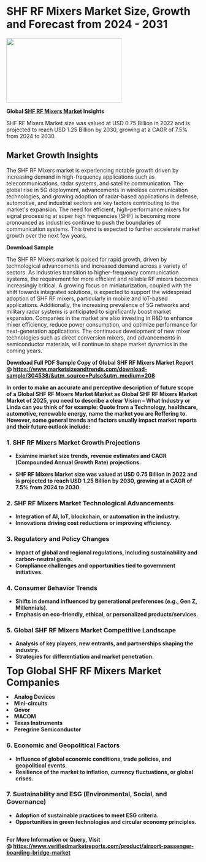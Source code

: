 <H1>SHF RF Mixers Market Size, Growth and Forecast from 2024 - 2031</H1><img class="aligncenter size-medium wp-image-584254" src="https://thirdeyenews.in/wp-content/uploads/2024/09/Global-Market-Research-300x168.jpeg" alt="" width="300" height="168" /><p><strong>Global&nbsp;<a href="https://www.marketsizeandtrends.com/download-sample/304538/&amp;utm_source=Pulse&amp;utm_medium=208">SHF RF Mixers Market</a> Insights</strong></p><p>SHF RF Mixers Market size was valued at USD 0.75 Billion in 2022 and is projected to reach USD 1.25 Billion by 2030, growing at a CAGR of 7.5% from 2024 to 2030.</p><p><h2>Market Growth Insights</h2> <p>The SHF RF Mixers market is experiencing notable growth driven by increasing demand in high-frequency applications such as telecommunications, radar systems, and satellite communication. The global rise in 5G deployment, advancements in wireless communication technologies, and growing adoption of radar-based applications in defense, automotive, and industrial sectors are key factors contributing to the market's expansion. The need for efficient, high-performance mixers for signal processing at super high frequencies (SHF) is becoming more pronounced as industries continue to push the boundaries of communication systems. This trend is expected to further accelerate market growth over the next few years.</p> <p><strong>Download Sample</strong></p> <p>The SHF RF Mixers market is poised for rapid growth, driven by technological advancements and increased demand across a variety of sectors. As industries transition to higher-frequency communication systems, the requirement for more efficient and reliable RF mixers becomes increasingly critical. A growing focus on miniaturization, coupled with the shift towards integrated solutions, is expected to support the widespread adoption of SHF RF mixers, particularly in mobile and IoT-based applications. Additionally, the increasing prevalence of 5G networks and military radar systems is anticipated to significantly boost market expansion. Companies in the market are also investing in R&D to enhance mixer efficiency, reduce power consumption, and optimize performance for next-generation applications. The continuous development of new mixer technologies such as direct conversion mixers, and advancements in semiconductor materials, will continue to shape market dynamics in the coming years. <p><strong></p><p><span class=""><strong>Download Full PDF Sample Copy of Global SHF RF Mixers Market Report</strong> @ <a href="https://www.marketsizeandtrends.com/download-sample/304538/&amp;utm_source=Pulse&amp;utm_medium=208" target="_blank">https://www.marketsizeandtrends.com/download-sample/304538/&amp;utm_source=Pulse&amp;utm_medium=208</a></span></p><p>In order to make an accurate and perceptive description of future scope of a Global&nbsp;SHF RF Mixers Market Market as Global&nbsp;SHF RF Mixers Market Market of 2025, you need to describe a clear Vision &ndash; What Industry or Linda can you think of for example: Quote from a Technology, healthcare, automotive, renewable energy, name the market you are Reffering to. However, some general trends and factors usually impact market reports and their future outlook include:</p><h3>1.&nbsp;<strong>SHF RF Mixers Market Growth Projections</strong></h3><ul><li>Examine market size trends, revenue estimates and CAGR (Compounded Annual Growth Rate) projections.</li><li><p>SHF RF Mixers Market size was valued at USD 0.75 Billion in 2022 and is projected to reach USD 1.25 Billion by 2030, growing at a CAGR of 7.5% from 2024 to 2030.</p></li></ul><h3>2.&nbsp;<strong>SHF RF Mixers Market Technological Advancements</strong></h3><ul><li>Integration of AI, IoT, blockchain, or automation in the industry.</li><li>Innovations driving cost reductions or improving efficiency.</li></ul><h3>3.&nbsp;<strong>Regulatory and Policy Changes</strong></h3><ul><li>Impact of global and regional regulations, including sustainability and carbon-neutral goals.</li><li>Compliance challenges and opportunities tied to government initiatives.</li></ul><h3>4.&nbsp;<strong>Consumer Behavior Trends</strong></h3><ul><li>Shifts in demand influenced by generational preferences (e.g., Gen Z, Millennials).</li><li>Emphasis on eco-friendly, ethical, or personalized products/services.</li></ul><h3>5.&nbsp;<strong>Global SHF RF Mixers Market Competitive Landscape</strong></h3><ul><li>Analysis of key players, new entrants, and partnerships shaping the industry.</li><li>Strategies for differentiation and market penetration.</li></ul><p data-pm-slice="1 1 []"><span style="color: inherit; font-family: inherit; font-size: 25px;">Top Global SHF RF Mixers Market Companies</span></p><div class="" data-test-id=""><p><li>Analog Devices</li><li> Mini-circuits</li><li> Qovor</li><li> MACOM</li><li> Texas Instruments</li><li> Peregrine Semiconductor</li></p></div><h3>6.&nbsp;<strong>Economic and Geopolitical Factors</strong></h3><ul><li>Influence of global economic conditions, trade policies, and geopolitical events.</li><li>Resilience of the market to inflation, currency fluctuations, or global crises.</li></ul><h3>7.&nbsp;<strong>Sustainability and ESG (Environmental, Social, and Governance)</strong></h3><ul><li>Adoption of sustainable practices to meet ESG criteria.</li><li>Opportunities in green technologies and circular economy principles.</li></ul><h2><strong style="font-size: 14px;">For More Information or Query, Visit @&nbsp;</strong><a style="background-color: #ffffff; font-size: 14px;" href="https://www.marketsizeandtrends.com/report/shf-rf-mixers-market/" target="_blank">https://www.verifiedmarketreports.com/product/airport-passenger-boarding-bridge-market</a></h2>
